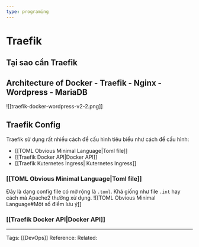 ```yaml
---
type: programing 
---
```

# Traefik
## Tại sao cần Traefik

## Architecture of Docker - Traefik - Nginx - Wordpress - MariaDB
![[traefik-docker-wordpress-v2-2.png]]

## Traefik Config
Traefik sử dụng rất nhiều cách để cấu hình tiêu biểu như cách để cấu hình:
-  [[TOML Obvious Minimal Language|Toml file]]
- [[Traefik Docker API|Docker API]]
- [[Traefik Kuternetes Ingress| Kuternetes Ingress]]

### [[TOML Obvious Minimal Language|Toml file]]
Đây là dạng config file có mở rộng là `.toml`. Khá giống như file `.int` hay cách mà Apache2 thường xử dụng.
![[TOML Obvious Minimal Language#Một số điểm lưu ý]]

### [[Traefik Docker API|Docker API]]

---
Tags: [[DevOps]]
Reference:
Related:


